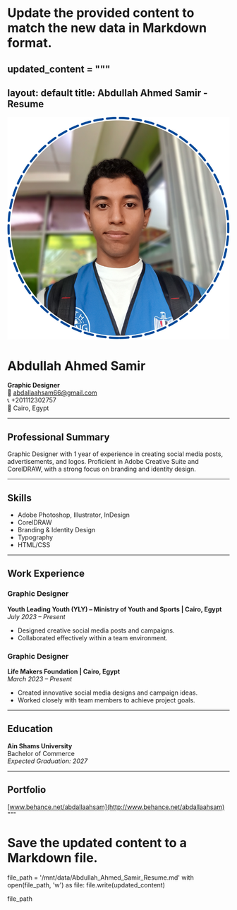 # Update the provided content to match the new data in Markdown format.
updated_content = """
---
layout: default
title: Abdullah Ahmed Samir - Resume
---

![Abdullah Ahmed Samir Photo](profile.jpg)

# Abdullah Ahmed Samir
**Graphic Designer**  
📧 [abdallaahsam66@gmail.com](mailto:abdallaahsam66@gmail.com)  
📞 +201112302757  
📍 Cairo, Egypt  

---

## Professional Summary
Graphic Designer with 1 year of experience in creating social media posts, advertisements, and logos. Proficient in Adobe Creative Suite and CorelDRAW, with a strong focus on branding and identity design.

---

## Skills
- Adobe Photoshop, Illustrator, InDesign  
- CorelDRAW  
- Branding & Identity Design  
- Typography  
- HTML/CSS  

---

## Work Experience

### Graphic Designer
**Youth Leading Youth (YLY) – Ministry of Youth and Sports | Cairo, Egypt**  
_July 2023 – Present_  
- Designed creative social media posts and campaigns.  
- Collaborated effectively within a team environment.  

### Graphic Designer
**Life Makers Foundation | Cairo, Egypt**  
_March 2023 – Present_  
- Created innovative social media designs and campaign ideas.  
- Worked closely with team members to achieve project goals.  

---

## Education
**Ain Shams University**  
Bachelor of Commerce  
_Expected Graduation: 2027_  

---

## Portfolio
[www.behance.net/abdallaahsam](http://www.behance.net/abdallaahsam)  
"""

# Save the updated content to a Markdown file.
file_path = '/mnt/data/Abdullah_Ahmed_Samir_Resume.md'
with open(file_path, 'w') as file:
    file.write(updated_content)

file_path
